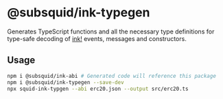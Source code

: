 # @subsquid/ink-typegen

Generates TypeScript functions and all the necessary type definitions
for type-safe decoding of [ink!](https://ink.substrate.io) events, messages and constructors.

## Usage

```bash
npm i @subsquid/ink-abi # Generated code will reference this package
npm i @subsquid/ink-typegen --save-dev
npx squid-ink-typgen --abi erc20.json --output src/erc20.ts
```
